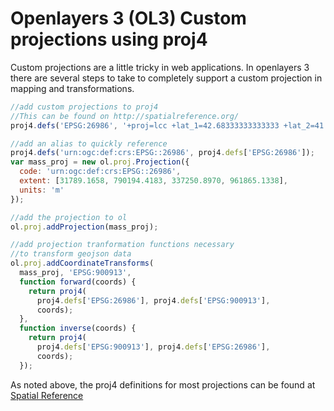 # Openlayers 3 (OL3) Custom projections using proj4
Custom projections are a little tricky in web applications. In openlayers 3 there are several steps to take to completely support a custom projection in mapping and transformations.

```javascript
//add custom projections to proj4
//This can be found on http://spatialreference.org/
proj4.defs('EPSG:26986', '+proj=lcc +lat_1=42.68333333333333 +lat_2=41.71666666666667 +lat_0=41 +lon_0=-71.5 +x_0=200000 +y_0=750000 +ellps=GRS80 +datum=NAD83 +units=m +no_defs');

//add an alias to quickly reference
proj4.defs('urn:ogc:def:crs:EPSG::26986', proj4.defs['EPSG:26986']);
var mass_proj = new ol.proj.Projection({
  code: 'urn:ogc:def:crs:EPSG::26986',
  extent: [31789.1658, 790194.4183, 337250.8970, 961865.1338],
  units: 'm'
});

//add the projection to ol
ol.proj.addProjection(mass_proj);

//add projection tranformation functions necessary
//to transform geojson data
ol.proj.addCoordinateTransforms(
  mass_proj, 'EPSG:900913',
  function forward(coords) {
    return proj4(
      proj4.defs['EPSG:26986'], proj4.defs['EPSG:900913'],
      coords);
  },
  function inverse(coords) {
    return proj4(
      proj4.defs['EPSG:900913'], proj4.defs['EPSG:26986'],
      coords);
  });
```

As noted above, the proj4 definitions for most projections can be found at [Spatial Reference](http://spatialreference.org/)
